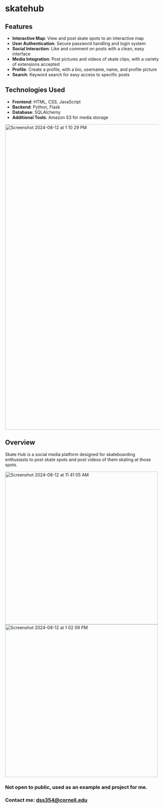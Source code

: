 # skatehub

## Features

- **Interactive Map**: View and post skate spots to an interactive map
- **User Authentication**: Secure password handling and login system
- **Social Interaction**: Like and comment on posts with a clean, easy interface
- **Media Integration**: Post pictures and videos of skate clips, with a variety of extensions accepted
- **Profile**: Create a profile, with a bio, username, name, and profile picture
- **Search**: Keyword search for easy access to specific posts

## Technologies Used

- **Frontend**: HTML, CSS, JavaScript
- **Backend**: Python, Flask
- **Database**: SQLAlchemy
- **Additional Tools**: Amazon S3 for media storage

<img width="1000" alt="Screenshot 2024-08-12 at 1 10 29 PM" src="https://github.com/user-attachments/assets/e096a194-8cdd-466b-b1c0-a8ba9026d367">

## Overview

Skate Hub is a social media platform designed for skateboarding enthusiasts to post skate spots and post videos of them skating at those spots.

<img width="500" alt="Screenshot 2024-08-12 at 11 41 05 AM" src="https://github.com/user-attachments/assets/0b29f6dd-df79-4001-b144-5b061342af96">
<img width="500" alt="Screenshot 2024-08-12 at 1 02 09 PM" src="https://github.com/user-attachments/assets/a9f75143-a086-4901-ad88-926c89443f12">

### Not open to public, used as an example and project for me.
### Contact me: dss354@cornell.edu
